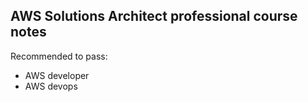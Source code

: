 ## AWS Solutions Architect professional course notes

Recommended to pass:
  - AWS developer
  - AWS devops

